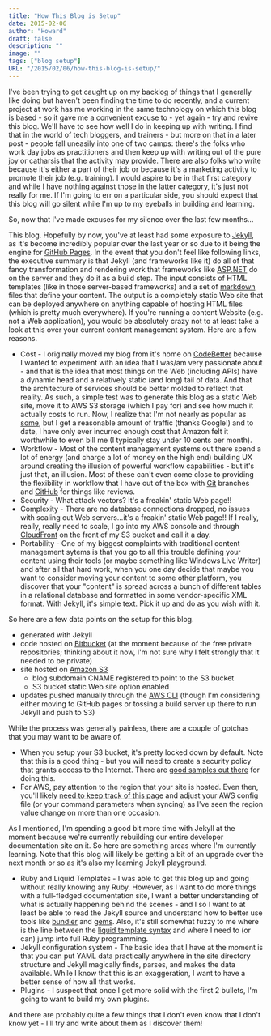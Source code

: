 ```yaml
---
title: "How This Blog is Setup"
date: 2015-02-06
author: "Howard"
draft: false
description: ""
image: ""
tags: ["blog setup"]
URL: "/2015/02/06/how-this-blog-is-setup/"
---
```


I've been trying to get caught up on my backlog of things that I generally like doing but haven't been finding the time to do recently, and a current project at work has me working in the same technology on which this blog is based - so it gave me a convenient excuse to - yet again - try and revive this blog. We'll have to see how well I do in keeping up with writing. I find that in the world of tech bloggers, and trainers - but more on that in a later post - people fall uneasily into one of two camps: there's the folks who work day jobs as practitioners and then keep up with writing out of the pure joy or catharsis that the activity may provide. There are also folks who write because it's either a part of their job or because it's a marketing activity to promote their job (e.g. training). I would aspire to be in that first category and while I have nothing against those in the latter category, it's just not really for me. If I'm going to err on a particular side, you should expect that this blog will go silent while I'm up to my eyeballs in building and learning.

So, now that I've made excuses for my silence over the last few months...

This blog. Hopefully by now, you've at least had some exposure to [Jekyll](http://jekyllrb.com), as it's become incredibly popular over the last year or so due to it being the engine for [GitHub Pages](https://pages.github.com). In the event that you don't feel like following links, the executive summary is that Jekyll (and frameworks like it) do all of that fancy transformation and rendering work that frameworks like [ASP.NET](http://www.asp.net) do on the server and they do it as a build step. The input consists of HTML templates (like in those server-based frameworks) and a set of [markdown](http://daringfireball.net/projects/markdown/syntax) files that define your content. The output is a completely static Web site that can be deployed anywhere on anything capable of hosting HTML files (which is pretty much everywhere). If you're running a content Website (e.g. not a Web application), you would be absolutely crazy not to at least take a look at this over your current content management system. Here are a few reasons.

* Cost - I originally moved my blog from it's home on [CodeBetter](http://codebetter.com) because I wanted to experiment with an idea that I was/am very passionate about - and that is the idea that most things on the Web (including APIs) have a dynamic head and a relatively static (and long) tail of data. And that the architecture of services should be better molded to reflect that reality. As such, a simple test was to generate this blog as a static Web site, move it to AWS S3 storage (which I pay for) and see how much it actually costs to run. Now, I realize that I'm not nearly as popular as [some](http://www.hanselman.com), but I get a reasonable amount of traffic (thanks Google!) and to date, I have only ever incurred enough cost that Amazon felt it worthwhile to even bill me (I typically stay under 10 cents per month).
* Workflow - Most of the content management systems out there spend a lot of energy (and charge a lot of money on the high end) building UX around creating the illusion of powerful workflow capabilities - but it's just that, an illusion. Most of these can't even come close to providing the flexibility in workflow that I have out of the box with [Git](http://git-scm.com) branches and [GitHub](https://github.com) for things like reviews.
* Security - What attack vectors? It's a freakin' static Web page!!
* Complexity - There are no database connections dropped, no issues with scaling out Web servers...it's a freakin' static Web page!! If I really, really, really need to scale, I go into my AWS console and through [CloudFront](http://aws.amazon.com/cloudfront/) on the front of my S3 bucket and call it a day.
* Portability - One of my biggest complaints with traditional content management sytems is that you go to all this trouble defining your content using their tools (or maybe something like Windows Live Writer) and after all that hard work, when you one day decide that maybe you want to consider moving your content to some other platform, you discover that your "content" is spread across a bunch of different tables in a relational database and formatted in some vendor-specific XML format. With Jekyll, it's simple text. Pick it up and do as you wish with it.

So here are a few data points on the setup for this blog.

* generated with Jekyll
* code hosted on [Bitbucket](https://bitbucket.org) (at the moment because of the free private repositories; thinking about it now, I'm not sure why I felt strongly that it needed to be private)
* site hosted on [Amazon S3](http://aws.amazon.com/s3/)
  * blog subdomain CNAME registered to point to the S3 bucket
  * S3 bucket static Web site option enabled
* updates pushed manually through the [AWS CLI](http://aws.amazon.com/cli/) (though I'm considering either moving to GitHub pages or tossing a build server up there to run Jekyll and push to S3)

While the process was generally painless, there are a couple of gotchas that you may want to be aware of.

* When you setup your S3 bucket, it's pretty locked down by default. Note that this is a good thing - but you will need to create a security policy that grants access to the Internet. There are [good samples out there](http://docs.aws.amazon.com/AmazonS3/latest/dev/website-hosting-custom-domain-walkthrough.html) for doing this.
* For AWS, pay attention to the region that your site is hosted. Even then, you'll likely [need to keep track of this page](http://docs.aws.amazon.com/general/latest/gr/rande.html#s3_region) and adjust your AWS config file (or your command parameters when syncing) as I've seen the region value change on more than one occasion.

As I mentioned, I'm spending a good bit more time with Jekyll at the moment because we're currently rebuilding our entire developer documentation site on it. So here are something areas where I'm currently learning. Note that this blog will likely be getting a bit of an upgrade over the next month or so as it's also my learning Jekyll playground.

* Ruby and Liquid Templates - I was able to get this blog up and going without really knowing any Ruby. However, as I want to do more things with a full-fledged documentation site, I want a better understanding of what is actually happening behind the scenes - and I so I want to at least be able to read the Jekyll source and understand how to better use tools like [bundler](http://bundler.io) and [gems](https://rubygems.org). Also, it's still somewhat fuzzy to me where is the line between the [liquid template syntax](http://liquidmarkup.org) and where I need to (or can) jump into full Ruby programming.
* Jekyll configuration system - The basic idea that I have at the moment is that you can put YAML data practically anywhere in the site directory structure and Jekyll magically finds, parses, and makes the data available. While I know that this is an exaggeration, I want to have a better sense of how all that works.
* Plugins - I suspect that once I get more solid with the first 2 bullets, I'm going to want to build my own plugins. 

And there are probably quite a few things that I don't even know that I don't know yet - I'll try and write about them as I discover them!
